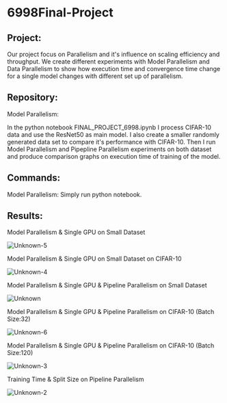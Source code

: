 # 6998Final-Project

## Project:

Our project focus on Parallelism and it's influence on scaling efficiency and throughput. 
We create different experiments with Model Parallelism and Data Parallelism to show how
execution time and convergence time change for a single model changes with different set
up of parallelism. 

## Repository:

Model Parallelism: 

In the python notebook FINAL_PROJECT_6998.ipynb I process CIFAR-10 data
and use the ResNet50 as main model. I also create a smaller randomly generated data set to
compare it's performance with CIFAR-10. Then I run Model Parallelism and Pipepline 
Parallelism experiments on both dataset and produce comparison graphs on execution time of 
training of the model. 

## Commands:

Model Parallelism: Simply run python notebook. 

## Results:

Model Parallelism & Single GPU on Small Dataset 

![Unknown-5](https://user-images.githubusercontent.com/44592326/208521935-9fa1b291-7dcb-4f87-87dc-45dc37f58d3a.png)

Model Parallelism & Single GPU on Small Dataset on CIFAR-10

![Unknown-4](https://user-images.githubusercontent.com/44592326/208522230-c4066c1f-b0cf-47e3-9b9a-ef92592ce51d.png)

Model Parallelism & Single GPU & Pipeline Parallelism on Small Dataset 

![Unknown](https://user-images.githubusercontent.com/44592326/208522308-fc41c3cf-4d39-4ca7-95b2-1f75e24fd5a5.png)

Model Parallelism & Single GPU & Pipeline Parallelism on CIFAR-10 (Batch Size:32) 

![Unknown-6](https://user-images.githubusercontent.com/44592326/208522408-81d343b4-cc8d-4712-9193-c9d9bc11bfce.png)

Model Parallelism & Single GPU & Pipeline Parallelism on CIFAR-10 (Batch Size:120) 

![Unknown-3](https://user-images.githubusercontent.com/44592326/208522460-5b63872a-21bf-4386-a09d-243f065a05ac.png)

Training Time & Split Size on Pipeline Parallelism

![Unknown-2](https://user-images.githubusercontent.com/44592326/208522561-25dd3f2c-4412-4e6b-be1a-fd498f372175.png)
